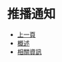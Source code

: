 # 推播通知

* [上一頁](../README.md)
* [概述](README.md)
* [相關資訊](../../../../../8.10.0/UPDATE/ITEM_2/MAE/README.md)
